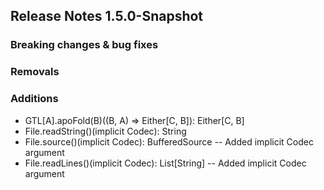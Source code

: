 ## Release Notes 1.5.0-Snapshot

### Breaking changes & bug fixes

### Removals

### Additions
+ GTL[A].apoFold(B)((B, A) ⇒ Either[C, B]): Either[C, B]
+ File.readString()(implicit Codec): String
+ File.source()(implicit Codec): BufferedSource  -- Added implicit Codec argument
+ File.readLines()(implicit Codec): List[String] -- Added implicit Codec argument
